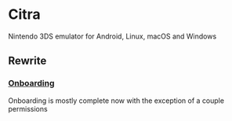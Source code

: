 ﻿# Citra
Nintendo 3DS emulator for Android, Linux, macOS and Windows

## Rewrite
### [Onboarding](https://youtube.com/shorts/2CfKgME4Of0?si=doLCE7FwMIAUjBAB)
Onboarding is mostly complete now with the exception of a couple permissions